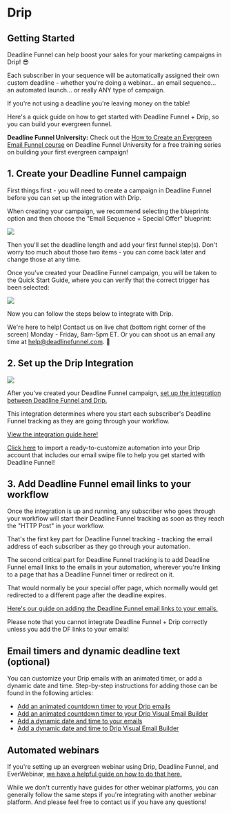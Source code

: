 # Drip

## Getting Started

Deadline Funnel can help boost your sales for your marketing campaigns in Drip! 😎

Each subscriber in your sequence will be automatically assigned their own custom deadline - whether you're doing a webinar... an email sequence... an automated launch... or really ANY type of campaign.

If you're not using a deadline you're leaving money on the table!

Here's a quick guide on how to get started with Deadline Funnel + Drip, so you can build your evergreen funnel.

**Deadline Funnel University:** Check out the [How to Create an Evergreen Email Funnel course](https://university.deadlinefunnel.com/courses/evergreen) on Deadline Funnel University for a free training series on building your first evergreen campaign!

## 1. Create your Deadline Funnel campaign

First things first - you will need to create a campaign in Deadline Funnel before you can set up the integration with Drip.

When creating your campaign, we recommend selecting the blueprints option and then choose the "Email Sequence + Special Offer" blueprint:

![](https://s3.amazonaws.com/helpscout.net/docs/assets/53974d6ce4b0c76107b109d1/images/5dfd10952c7d3a7e9ae5636c/file-4mxM9o3U2U.png)

Then you'll set the deadline length and add your first funnel step\(s\). Don't worry too much about those two items - you can come back later and change those at any time.

Once you've created your Deadline Funnel campaign, you will be taken to the Quick Start Guide, where you can verify that the correct trigger has been selected:

![](https://s3.amazonaws.com/helpscout.net/docs/assets/53974d6ce4b0c76107b109d1/images/5dfd11032c7d3a7e9ae56377/file-Y7B45ZIrXI.png)

Now you can follow the steps below to integrate with Drip.

We're here to help! Contact us on live chat \(bottom right corner of the screen\) Monday - Friday, 8am-5pm ET. Or you can shoot us an email any time at help@deadlinefunnel.com. 🙂

## 2. Set up the Drip Integration

![](https://s3.amazonaws.com/helpscout.net/docs/assets/53974d6ce4b0c76107b109d1/images/5a62670d0428632faf61fdd6/file-jliP0O8lwa.png)

After you've created your Deadline Funnel campaign, [set up the integration between Deadline Funnel and Drip.](https://documentation.deadlinefunnel.com/article/291-how-to-integrate-%20deadline-funnel-with-drip-api)

This integration determines where you start each subscriber's Deadline Funnel tracking as they are going through your workflow.

[View the integration guide here!](https://documentation.deadlinefunnel.com/article/291-how-to-integrate-%20deadline-funnel-with-drip-api)

[Click here](https://www.getdrip.com/shared_workflows/c4a07d0460a6762ba1d2) to import a ready-to-customize automation into your Drip account that includes our email swipe file to help you get started with Deadline Funnel!

## 3. Add Deadline Funnel email links to your workflow

Once the integration is up and running, any subscriber who goes through your workflow will start their Deadline Funnel tracking as soon as they reach the "HTTP Post" in your workflow.

That's the first key part for Deadline Funnel tracking - tracking the email address of each subscriber as they go through your automation.

The second critical part for Deadline Funnel tracking is to add Deadline Funnel email links to the emails in your automation, wherever you're linking to a page that has a Deadline Funnel timer or redirect on it.

That would normally be your special offer page, which normally would get redirected to a different page after the deadline expires.

[Here's our guide on adding the Deadline Funnel email links to your emails. ](https://documentation.deadlinefunnel.com/article/16-expiring-links)

Please note that you cannot integrate Deadline Funnel + Drip correctly unless you add the DF links to your emails!

## Email timers and dynamic deadline text \(optional\)

You can customize your Drip emails with an animated timer, or add a dynamic date and time. Step-by-step instructions for adding those can be found in the following articles:

* [Add an animated countdown timer to your Drip emails](https://documentation.deadlinefunnel.com/article/280-how-to-add-email-countdown-code-to-drip)
* [Add an animated countdown timer to your Drip Visual Email Builder](https://documentation.deadlinefunnel.com/article/565-how-to-add-email-countdown-code-to-drip-visual-builder)
* [Add a dynamic date and time to your emails](https://documentation.deadlinefunnel.com/article/503-how-to-add-a-dynamic-date-and-time-to-drip-email)
* [Add a dynamic date and time to Drip Visual Email Builder](https://documentation.deadlinefunnel.com/article/566-how-to-add-a-dynamic-date-and-time-to-drip-visual-email-builder)

## Automated webinars

If you're setting up an evergreen webinar using Drip, Deadline Funnel, and EverWebinar, [we have a helpful guide on how to do that here.](https://documentation.deadlinefunnel.com/article/496-how-to-integrate-%20everwebinar-with-deadline-funnel-drip-new)

While we don't currently have guides for other webinar platforms, you can generally follow the same steps if you're integrating with another webinar platform. And please feel free to contact us if you have any questions!

